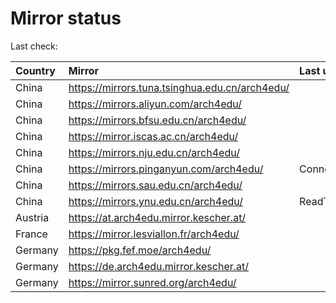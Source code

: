 <script src="./time.js"></script>
# Mirror status
Last check: <script type="text/javascript">localize(1678101452.5652459);</script>

|Country|Mirror|Last update|
|:------|:-----|:----------|
|China|https://mirrors.tuna.tsinghua.edu.cn/arch4edu/|<script type="text/javascript">localize(1678084479);</script>|
|China|https://mirrors.aliyun.com/arch4edu/|<script type="text/javascript">localize(1677997980);</script>|
|China|https://mirrors.bfsu.edu.cn/arch4edu/|<script type="text/javascript">localize(1678084479);</script>|
|China|https://mirror.iscas.ac.cn/arch4edu/|<script type="text/javascript">localize(1678084479);</script>|
|China|https://mirrors.nju.edu.cn/arch4edu/|<script type="text/javascript">localize(1677997980);</script>|
|China|https://mirrors.pinganyun.com/arch4edu/|ConnectionError|
|China|https://mirrors.sau.edu.cn/arch4edu/|<script type="text/javascript">localize(1673850842);</script>|
|China|https://mirrors.ynu.edu.cn/arch4edu/|ReadTimeout|
|Austria|https://at.arch4edu.mirror.kescher.at/|<script type="text/javascript">localize(1678084479);</script>|
|France|https://mirror.lesviallon.fr/arch4edu/|<script type="text/javascript">localize(1678041298);</script>|
|Germany|https://pkg.fef.moe/arch4edu/|<script type="text/javascript">localize(1678084479);</script>|
|Germany|https://de.arch4edu.mirror.kescher.at/|<script type="text/javascript">localize(1678084479);</script>|
|Germany|https://mirror.sunred.org/arch4edu/|<script type="text/javascript">localize(1678084479);</script>|

<script src="./tablefilter/tablefilter.js"></script>
<script src="./table.js"></script>
